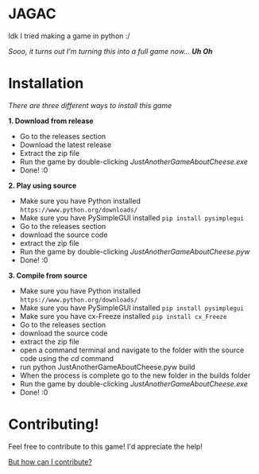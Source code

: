 # JAGAC
 Idk I tried making a game in python :/
 
 *Sooo, it turns out I'm turning this into a full game now... **Uh Oh***

# Installation
*There are three different ways to install this game*

**1. Download from release**
- Go to the releases section
- Download the latest release
- Extract the zip file
- Run the game by double-clicking *JustAnotherGameAboutCheese.exe*
- Done! :0

**2. Play using source**
- Make sure you have Python installed `https://www.python.org/downloads/`
- Make sure you have PySimpleGUI installed `pip install pysimplegui`
- Go to the releases section
- download the source code
- extract the zip file
- Run the game by double-clicking *JustAnotherGameAboutCheese.pyw*
- Done! :0

**3. Compile from source**
- Make sure you have Python installed `https://www.python.org/downloads/`
- Make sure you have PySimpleGUI installed `pip install pysimplegui`
- Make sure you have cx-Freeze installed `pip install cx_Freeze`
- Go to the releases section
- download the source code
- extract the zip file
- open a command terminal and navigate to the folder with the source code using the *cd* command
- run python JustAnotherGameAboutCheese.pyw build
- When the process is complete go to the new folder in the builds folder
- Run the game by double-clicking *JustAnotherGameAboutCheese.exe*
- Done! :0

# Contributing!
Feel free to contribute to this game!
I'd appreciate the help!

[But how can I contribute?](https://github.com/MASTRIO/JAGAC/blob/master/CONTRIBUTING.md)
